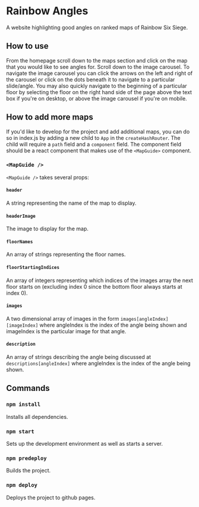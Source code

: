 # Rainbow Angles

A website highlighting good angles on ranked maps of Rainbow Six Siege.

## How to use

From the homepage scroll down to the maps section and click on the map that you would like to see angles for.
Scroll down to the image carousel. To navigate the image carousel you can click the arrows on the left and right of the carousel or click on the dots beneath it to navigate to a particular slide/angle. You may also quickly navigate to the beginning of a particular floor by selecting the floor on the right hand side of the page above the text box if you're on desktop, or above the image carousel if you're on mobile.

## How to add more maps

If you'd like to develop for the project and add additional maps, you can do so in index.js by adding a new child to `App` in the `createHashRouter`. The child will require a `path` field and a `component` field. The component field should be a react component that makes use of the `<MapGuide>` component.

### `<MapGuide />`

`<MapGuide />` takes several props:

#### `header`

A string representing the name of the map to display.

#### `headerImage`

The image to display for the map.

#### `floorNames`

An array of strings representing the floor names.

#### `floorStartingIndices`

An array of integers representing which indices of the images array the next floor starts on (excluding index 0 since the bottom floor always starts at index 0).

#### `images`

A two dimensional array of images in the form `images[angleIndex][imageIndex]` where angleIndex is the index of the angle being shown and imageIndex is the particular
image for that angle.

#### `description`

An array of strings describing the angle being discussed at `descriptions[angleIndex]` where angleIndex is the index of the angle being shown.

## Commands

### `npm install`

Installs all dependencies.

### `npm start`

Sets up the development environment as well as starts a server.

### `npm predeploy`

Builds the project.

### `npm deploy`

Deploys the project to github pages.

